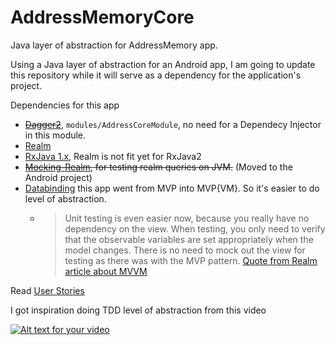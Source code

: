 # AddressMemoryCore
Java layer of abstraction for AddressMemory app.

Using a Java layer of abstraction for an Android app, I am going to update this repository while it will serve as a dependency for the application's project. 

Dependencies for this app
  * ~~[Dagger2](https://google.github.io/dagger/)~~, `modules/AddressCoreModule`, no need for a Dependecy Injector in this module.
  * [Realm](https://realm.io/docs/java/latest/)
  * [RxJava 1.x](https://github.com/ReactiveX/RxJava), Realm is not fit yet for RxJava2
  * ~~[Mocking-Realm](https://github.com/juanmendez/Mocking-Realm/), for testing realm queries on JVM.~~ (Moved to the Android project)
  * [Databinding](https://developer.android.com/topic/libraries/data-binding/index.html) this app went from MVP into MVP{VM}. So it's easier to do level of abstraction.
    * > Unit testing is even easier now, because you really have no dependency on the view. When testing, you only need to verify that the observable variables are set appropriately when the model changes. There is no need to mock out the view for testing as there was with the MVP pattern. [Quote from Realm article about MVVM](>)

Read [User Stories](https://github.com/juanmendez/MapMemoryCore/wiki/User-Stories)

I got inspiration doing TDD level of abstraction from this video

[![Alt text for your video](https://img.youtube.com/vi/RLo6hs1uDLA/0.jpg)](http://www.youtube.com/watch?v=RLo6hs1uDLA)
